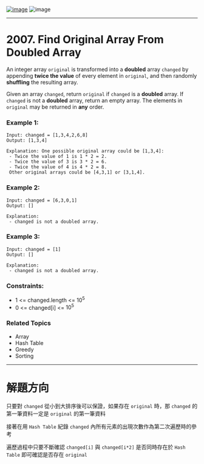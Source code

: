 [![image](https://img.shields.io/badge/Leetcode-Link-blue?logo=leetcode)](https://leetcode.com/problems/find-original-array-from-doubled-array/)
![image](https://img.shields.io/badge/Difficulty-Medium-yellow)

---

# 2007. Find Original Array From Doubled Array

An integer array `original` is transformed into a **doubled** array `changed` by appending **twice the value** of every element in `original`, and then randomly **shuffling** the resulting array.

Given an array `changed`, return `original` if `changed` is a **doubled** array. If `changed` is not a **doubled** array, return an empty array. The elements in `original` may be returned in **any** order.

### Example 1:

```
Input: changed = [1,3,4,2,6,8]
Output: [1,3,4]

Explanation: One possible original array could be [1,3,4]:
 - Twice the value of 1 is 1 * 2 = 2.
 - Twice the value of 3 is 3 * 2 = 6.
 - Twice the value of 4 is 4 * 2 = 8.
 Other original arrays could be [4,3,1] or [3,1,4].
```

### Example 2:

```
Input: changed = [6,3,0,1]
Output: []

Explanation:
 - changed is not a doubled array.
```

### Example 3:

```
Input: changed = [1]
Output: []

Explanation:
 - changed is not a doubled array.
```

### Constraints:

- 1 <= changed.length <= $10^5$
- 0 <= changed[i] <= $10^5$

### Related Topics

- Array
- Hash Table
- Greedy
- Sorting
  
---

# 解題方向

只要對 `changed` 從小到大排序後可以保證，如果存在 `original` 時，那 `changed` 的第一筆資料一定是 `original` 的第一筆資料

接著在用 `Hash Table` 紀錄 `changed` 內所有元素的出現次數作為第二次遍歷時的參考

遍歷過程中只要不斷確認 `changed[i]` 與 `changed[i*2]` 是否同時存在於 `Hash Table` 即可確認是否存在 `original`